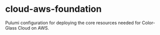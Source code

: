 # cloud-aws-foundation
Pulumi configuration for deploying the core resources needed for Color-Glass Cloud on AWS.
